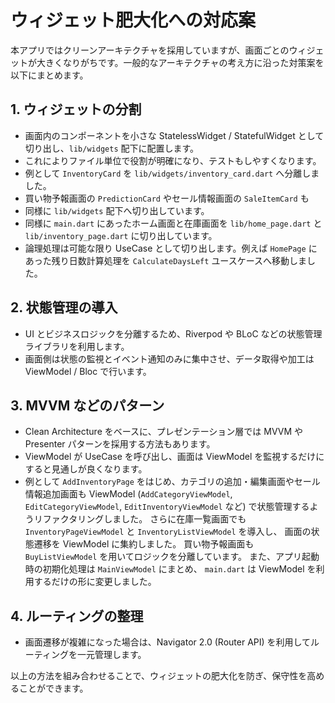 # ウィジェット肥大化への対応案

本アプリではクリーンアーキテクチャを採用していますが、画面ごとのウィジェットが大きくなりがちです。一般的なアーキテクチャの考え方に沿った対策案を以下にまとめます。

## 1. ウィジェットの分割
- 画面内のコンポーネントを小さな StatelessWidget / StatefulWidget として切り出し、`lib/widgets` 配下に配置します。
- これによりファイル単位で役割が明確になり、テストもしやすくなります。
- 例として `InventoryCard` を `lib/widgets/inventory_card.dart` へ分離しました。
- 買い物予報画面の `PredictionCard` やセール情報画面の `SaleItemCard` も
- 同様に `lib/widgets` 配下へ切り出しています。
- 同様に `main.dart` にあったホーム画面と在庫画面を
  `lib/home_page.dart` と `lib/inventory_page.dart` に切り出しています。
- 論理処理は可能な限り UseCase として切り出します。例えば
  `HomePage` にあった残り日数計算処理を `CalculateDaysLeft` ユースケースへ移動しました。

## 2. 状態管理の導入
- UI とビジネスロジックを分離するため、Riverpod や BLoC などの状態管理ライブラリを利用します。
- 画面側は状態の監視とイベント通知のみに集中させ、データ取得や加工は ViewModel / Bloc で行います。

## 3. MVVM などのパターン
- Clean Architecture をベースに、プレゼンテーション層では MVVM や Presenter パターンを採用する方法もあります。
- ViewModel が UseCase を呼び出し、画面は ViewModel を監視するだけにすると見通しが良くなります。
- 例として `AddInventoryPage` をはじめ、カテゴリの追加・編集画面やセール情報追加画面も
  ViewModel (`AddCategoryViewModel`, `EditCategoryViewModel`, `EditInventoryViewModel` など) で状態管理するようリファクタリングしました。
  さらに在庫一覧画面でも `InventoryPageViewModel` と `InventoryListViewModel` を導入し、
  画面の状態遷移を ViewModel に集約しました。
  買い物予報画面も `BuyListViewModel` を用いてロジックを分離しています。
  また、アプリ起動時の初期化処理は `MainViewModel` にまとめ、
  `main.dart` は ViewModel を利用するだけの形に変更しました。

## 4. ルーティングの整理
- 画面遷移が複雑になった場合は、Navigator 2.0 (Router API) を利用してルーティングを一元管理します。

以上の方法を組み合わせることで、ウィジェットの肥大化を防ぎ、保守性を高めることができます。
